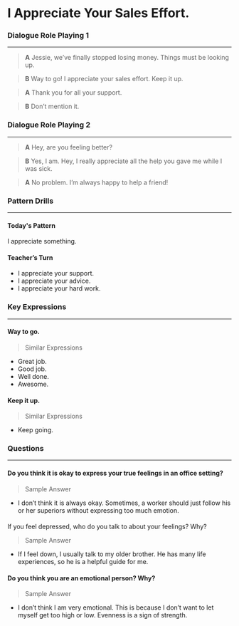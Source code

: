 # I Appreciate Your Sales Effort.


### Dialogue Role Playing 1
---
>**A** Jessie, we’ve finally stopped losing money. Things must be looking up.

>**B** Way to go! I appreciate your sales effort. Keep it up.

>**A** Thank you for all your support.

>**B** Don’t mention it.


### Dialogue Role Playing 2
---
>**A** Hey, are you feeling better?

>**B** Yes, I am. Hey, I really appreciate all the help you gave me while I was sick.

>**A** No problem. I’m always happy to help a friend!


### Pattern Drills
---
#### Today's Pattern

I appreciate something.

#### Teacher’s Turn
* I appreciate your support.
* I appreciate your advice.
* I appreciate your hard work.


### Key Expressions
---
#### Way to go.
> Similar Expressions

* Great job.
* Good job.
* Well done.
* Awesome.

#### Keep it up.
> Similar Expressions

* Keep going.


### Questions
---
#### Do you think it is okay to express your true feelings in an office setting?
> Sample Answer

* I don’t think it is always okay. Sometimes, a worker should just follow his or her superiors without expressing too much emotion.

#### 
If you feel depressed, who do you talk to about your feelings? Why?
> Sample Answer

* If I feel down, I usually talk to my older brother. He has many life experiences, so he is a helpful guide for me.

#### Do you think you are an emotional person? Why?
> Sample Answer

* I don’t think I am very emotional. This is because I don’t want to let myself get too high or low. Evenness is a sign of strength.